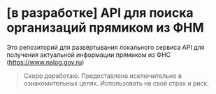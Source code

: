 # [в разработке] API для поиска организаций прямиком из ФНМ

Это репозиторий для развёртывания локального сервиса API для получения актуальной информации прямиком из ФНС (https://www.nalog.gov.ru)


> Скоро доработаю. Предоставлено исключительно в ознакомительных целях. Использовать на свой страх и риск.